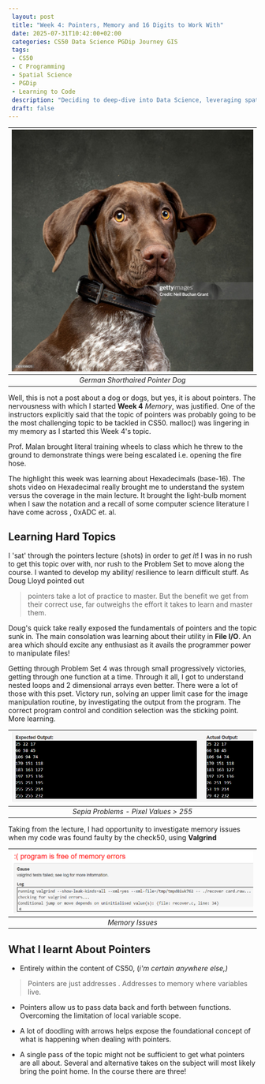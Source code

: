 ```yaml
---
 layout: post
 title: "Week 4: Pointers, Memory and 16 Digits to Work With"
 date: 2025-07-31T10:42:00+02:00
 categories: CS50 Data Science PGDip Journey GIS
 tags: 
 - CS50
 - C Programming
 - Spatial Science
 - PGDip
 - Learning to Code
 description: "Deciding to deep-dive into Data Science, leveraging spatial data expertise and writing about the break." 
 draft: false
--- 
```

| <img src="/images/pointer_dog.jpg" alt="Pointer Dog"/> |
|:--:|
| *German Shorthaired Pointer Dog* |

Well, this is not a post about a dog or dogs, but yes, it is about pointers. The nervousness with which I started **Week 4** *Memory*, was justified. One of the instructors explicitly said that the topic of pointers was probably going to be the most challenging topic to be tackled in CS50. malloc() was lingering in my memory as I started this Week 4's topic.

Prof. Malan brought literal training wheels to class which he threw to the ground to demonstrate things were being escalated i.e. opening the fire hose.

The highlight this week was learning about Hexadecimals (base-16). The shots video on Hexadecimal really brought me to understand the system versus the coverage in the main lecture. It brought the light-bulb moment when I saw the notation and a recall of some computer science literature I have come across , 0xADC et. al.

## Learning Hard Topics
I 'sat' through the pointers lecture (shots) in order to *get it*! I was in no rush to get this topic over with, nor rush to the Problem Set to move along  the course. I wanted to develop my ability/ resilience to learn difficult stuff. As Doug Lloyd pointed out
> pointers take a lot of  practice to master. But the benefit we get from their correct use, far outweighs the effort it takes to learn and master them.

Doug's quick take really exposed the fundamentals of pointers and the topic sunk in. The main consolation was learning about their utility in **File I/O**. An area which should excite any enthusiast as it avails the programmer power to manipulate files!

Getting through Problem Set 4 was through small progressively victories, getting through one function at a time. Through it all, I got to understand nested loops and 2 dimensional arrays even better. There were a lot of those with this pset. Victory run, solving an upper limit case for the image manipulation routine, by investigating the output from the program. The correct program control and condition selection was the sticking point. More learning.

| <img src="/images/sepia_problems.png" alt="Sepia Trouble"/> |
|:--:|
| *Sepia Problems - Pixel Values > 255* |

Taking from the lecture, I had opportunity to investigate memory issues when my code was found faulty by the check50, using **Valgrind** 

| <img src="/images/valgrind_output.png" alt="Memory Issues with Valgrind"/> |
|:--:|
| *Memory Issues* |

## What I learnt About Pointers

- Entirely within the content of CS50, (*i'm certain anywhere else,)*
>Pointers are just addresses . Addresses to memory where variables live.

- Pointers allow us to pass data back and forth between functions. Overcoming the limitation of local variable scope.

- A lot of doodling with arrows helps expose the foundational concept of what is happening when dealing with pointers.

- A single pass of the topic might not be sufficient to get what pointers are all about. Several and alternative takes on the subject will most likely bring the point home. In the course there are three!
